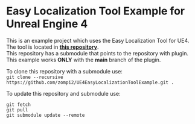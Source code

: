 # Easy Localization Tool Example for Unreal Engine 4

This is an example project which uses the Easy Localization Tool for UE4.  
The tool is located in **[this repository](https://github.com/zompi2/UE4EasyLocalizationTool)**.  
This repository has a submodule that points to the repository with plugin.  
This example works **ONLY** with the **main** branch of the plugin.

To clone this repository with a submodule use:  
`git clone --recursive https://github.com/zompi2/UE4EasyLocalizationToolExample.git .`

To update this repository and submodule use:
```
git fetch
git pull
git submodule update --remote
```
